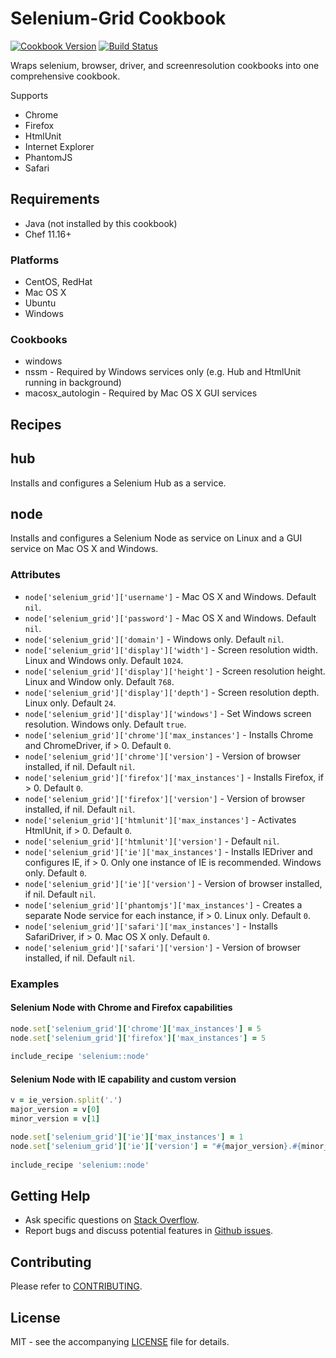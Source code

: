 # Selenium-Grid Cookbook

[![Cookbook Version](http://img.shields.io/cookbook/v/selenium_grid.svg?style=flat-square)][supermarket]
[![Build Status](http://img.shields.io/travis/dhoer/chef-selenium_grid.svg?style=flat-square)][travis]

[supermarket]: https://supermarket.chef.io/cookbooks/selenium_grid
[travis]: https://travis-ci.org/dhoer/chef-selenium_grid

Wraps selenium, browser, driver, and screenresolution cookbooks into one comprehensive cookbook.

Supports

- Chrome
- Firefox
- HtmlUnit
- Internet Explorer
- PhantomJS
- Safari

## Requirements

- Java (not installed by this cookbook)
- Chef 11.16+ 

### Platforms

- CentOS, RedHat
- Mac OS X
- Ubuntu
- Windows

### Cookbooks

- windows
- nssm - Required by Windows services only (e.g. Hub and HtmlUnit running in background)
- macosx_autologin - Required by Mac OS X GUI services 

## Recipes

## hub

Installs and configures a Selenium Hub as a service.

## node

Installs and configures a Selenium Node as service on Linux and a GUI service on Mac OS X and Windows.

### Attributes

- `node['selenium_grid']['username']` - Mac OS X and Windows. Default `nil`.
- `node['selenium_grid']['password']` - Mac OS X and Windows. Default `nil`.
- `node['selenium_grid']['domain']` - Windows only. Default `nil`.
- `node['selenium_grid']['display']['width']` - Screen resolution width. Linux and Windows only. Default `1024`.
- `node['selenium_grid']['display']['height']` - Screen resolution height. Linux and Window only. Default `768`.
- `node['selenium_grid']['display']['depth']` - Screen resolution depth. Linux only. Default `24`.
- `node['selenium_grid']['display']['windows']` - Set Windows screen resolution. Windows only. Default `true`.
- `node['selenium_grid']['chrome']['max_instances']` - Installs Chrome and ChromeDriver, if > 0. Default `0`.
- `node['selenium_grid']['chrome']['version']` - Version of browser installed, if nil. Default `nil`.
- `node['selenium_grid']['firefox']['max_instances']` - Installs Firefox, if > 0. Default `0`.
- `node['selenium_grid']['firefox']['version']` - Version of browser installed, if nil. Default `nil`.
- `node['selenium_grid']['htmlunit']['max_instances']` - Activates HtmlUnit, if > 0. Default `0`.
- `node['selenium_grid']['htmlunit']['version']` - Default `nil`.
- `node['selenium_grid']['ie']['max_instances']` - Installs IEDriver and configures IE, if > 0. Only one instance
of IE is recommended. Windows only. Default `0`.
- `node['selenium_grid']['ie']['version']` - Version of browser installed, if nil. Default `nil`.
- `node['selenium_grid']['phantomjs']['max_instances']` - Creates a separate Node service for each instance, 
if > 0. Linux only. Default `0`.
- `node['selenium_grid']['safari']['max_instances']` - Installs SafariDriver, if > 0. Mac OS X only. Default `0`.
- `node['selenium_grid']['safari']['version']` - Version of browser installed, if nil. Default `nil`.
    
### Examples

#### Selenium Node with Chrome and Firefox capabilities

```ruby
node.set['selenium_grid']['chrome']['max_instances'] = 5
node.set['selenium_grid']['firefox']['max_instances'] = 5
  
include_recipe 'selenium::node'
```

#### Selenium Node with IE capability and custom version

```ruby
v = ie_version.split('.')
major_version = v[0]
minor_version = v[1]

node.set['selenium_grid']['ie']['max_instances'] = 1
node.set['selenium_grid']['ie']['version'] = "#{major_version}.#{minor_version}"
  
include_recipe 'selenium::node'
```

## Getting Help

- Ask specific questions on [Stack Overflow](http://stackoverflow.com/questions/tagged/selenium).
- Report bugs and discuss potential features in [Github issues](https://github.com/dhoer/chef-selenium_grid/issues).

## Contributing

Please refer to [CONTRIBUTING](https://github.com/dhoer/chef-selenium_grid/blob/master/CONTRIBUTING.md).

## License

MIT - see the accompanying [LICENSE](https://github.com/dhoer/chef-selenium_grid/blob/master/LICENSE.md) file for details.

